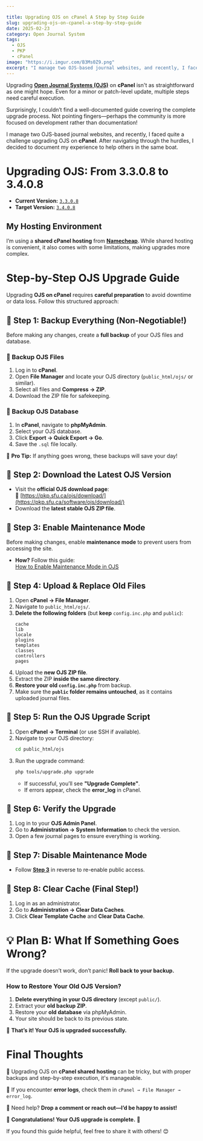 ```yaml
---

title: Upgrading OJS on cPanel A Step by Step Guide
slug: upgrading-ojs-on-cpanel-a-step-by-step-guide
date: 2025-02-23
category: Open Journal System 
tags:
  - OJS
  - PKP
  - cPanel
image: "https://i.imgur.com/B3Ms0Z9.png"
excerpt: "I manage two OJS-based journal websites, and recently, I faced quite a challenge upgrading OJS on cPanel. After navigating through the hurdles, I decided to document my experience to help others in the same boat."
---
```


Upgrading **[Open Journal Systems (OJS)](https://openjournalsystems.com/)** on **cPanel** isn't as straightforward as one might hope. Even for a minor or patch-level update, multiple steps need careful execution.  

Surprisingly, I couldn’t find a well-documented guide covering the complete upgrade process. Not pointing fingers—perhaps the community is more focused on development rather than documentation!  

I manage two OJS-based journal websites, and recently, I faced quite a challenge upgrading OJS on **cPanel**. After navigating through the hurdles, I decided to document my experience to help others in the same boat.  

# **Upgrading OJS: From 3.3.0.8 to 3.4.0.8**  

- **Current Version:** [`3.3.0.8`](https://github.com/pkp/ojs/releases/tag/3_3_0-8)  
- **Target Version:** [`3.4.0.8`](https://github.com/pkp/ojs/releases/tag/3_4_0-8)  


## **My Hosting Environment**  

I’m using a **shared cPanel hosting** from **[Namecheap](https://www.namecheap.com/hosting/shared/)**. While shared hosting is convenient, it also comes with some limitations, making upgrades more complex.  

# **Step-by-Step OJS Upgrade Guide**  

Upgrading **OJS on cPanel** requires **careful preparation** to avoid downtime or data loss. Follow this structured approach:  

## **🔹 Step 1: Backup Everything (Non-Negotiable!)**  

Before making any changes, create a **full backup** of your OJS files and database.  

### **📌 Backup OJS Files**  
1. Log in to **cPanel**.  
2. Open **File Manager** and locate your OJS directory (`public_html/ojs/` or similar).  
3. Select all files and **Compress → ZIP**.  
4. Download the ZIP file for safekeeping.  

### **📌 Backup OJS Database**  
1. In **cPanel**, navigate to **phpMyAdmin**.  
2. Select your OJS database.  
3. Click **Export → Quick Export → Go**.  
4. Save the `.sql` file locally.  

🔹 **Pro Tip:** If anything goes wrong, these backups will save your day!  

## **🔹 Step 2: Download the Latest OJS Version**  

- Visit the **official OJS download page**:  
  🔗 [https://pkp.sfu.ca/ojs/download/](https://pkp.sfu.ca/software/ojs/download/)  
- Download the **latest stable OJS ZIP file**.  

## **🔹 Step 3: Enable Maintenance Mode**  

Before making changes, enable **maintenance mode** to prevent users from accessing the site.  

- **How?** Follow this guide:  
  [How to Enable Maintenance Mode in OJS](https://openjournaltheme.com/docs/how-to-add-maintenance-mode-on-ojs/)  

## **🔹 Step 4: Upload & Replace Old Files**  

1. Open **cPanel → File Manager**.  
2. Navigate to `public_html/ojs/`.  
3. **Delete the following folders** (but **keep** `config.inc.php` and `public`):  
   ```
   cache
   lib
   locale
   plugins
   templates
   classes
   controllers
   pages
   ```
4. Upload the **new OJS ZIP file**.  
5. Extract the ZIP **inside the same directory**.  
6. **Restore your old `config.inc.php`** from backup.  
7. Make sure the **`public` folder remains untouched**, as it contains uploaded journal files.  

## **🔹 Step 5: Run the OJS Upgrade Script**  

1. Open **cPanel → Terminal** (or use SSH if available).  
2. Navigate to your OJS directory:  
   ```bash
   cd public_html/ojs
   ```
3. Run the upgrade command:  
   ```bash
   php tools/upgrade.php upgrade
   ```
   - If successful, you’ll see **"Upgrade Complete"**.  
   - If errors appear, check the **error_log** in cPanel.  

## **🔹 Step 6: Verify the Upgrade**  

1. Log in to your **OJS Admin Panel**.  
2. Go to **Administration → System Information** to check the version.  
3. Open a few journal pages to ensure everything is working.  

## **🔹 Step 7: Disable Maintenance Mode**  

- Follow [**Step 3**](#-step-3-enable-maintenance-mode) in reverse to re-enable public access.  

## **🔹 Step 8: Clear Cache (Final Step!)**  

1. Log in as an administrator.  
2. Go to **Administration → Clear Data Caches**.  
3. Click **Clear Template Cache** and **Clear Data Cache**.  

# **💡 Plan B: What If Something Goes Wrong?**  

If the upgrade doesn’t work, don’t panic! **Roll back to your backup.**  

### **How to Restore Your Old OJS Version?**  

1. **Delete everything in your OJS directory** (except `public/`).  
2. Extract your **old backup ZIP**.  
3. Restore your **old database** via phpMyAdmin.  
4. Your site should be back to its previous state.  

🚀 **That’s it! Your OJS is upgraded successfully.**  

# **Final Thoughts**  

🔹 Upgrading OJS on **cPanel shared hosting** can be tricky, but with proper backups and step-by-step execution, it's manageable.  

🔹 If you encounter **error logs**, check them in `cPanel → File Manager → error_log`.  

🔹 Need help? **Drop a comment or reach out—I’d be happy to assist!**  

🎉 **Congratulations! Your OJS upgrade is complete.** 🚀  

If you found this guide helpful, feel free to share it with others! 😊
